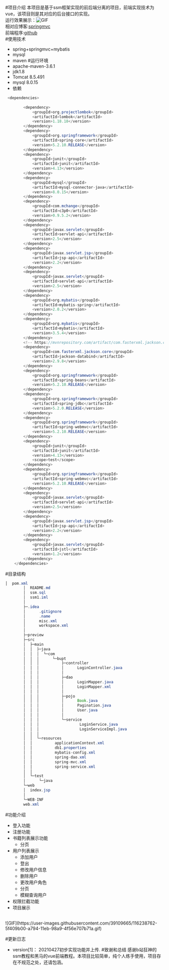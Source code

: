 #项目介绍
本项目是基于ssm框架实现的前后端分离的项目，前端实现技术为vue，该项目则是其对应的后台接口的实现。<br>
运行效果展示：![GIF](https://user-images.githubusercontent.com/39109665/116247996-fc540180-a79d-11eb-9572-0f17529d4a34.gif)
     <br>
相对应博客:[springmvc](https://www.cnblogs.com/henuliulei/p/14643052.html)   <br>
前端程序:[github](https://github.com/henuliulei/book_vue)   <br>
#使用技术
*   spring+springmvc+mybatis
*   mysql
*   maven
#运行环境
*   apache-maven-3.6.1
*   jdk1.8
*   Tomcat 8.5.491
*   mysql 8.0.15
*   依赖
```java
 <dependencies>
        
        <dependency>
            <groupId>org.projectlombok</groupId>
            <artifactId>lombok</artifactId>
            <version>1.18.18</version>
        </dependency>
        <dependency>
            <groupId>org.springframework</groupId>
            <artifactId>spring-core</artifactId>
            <version>5.2.10.RELEASE</version>
        </dependency>
        <dependency>
            <groupId>junit</groupId>
            <artifactId>junit</artifactId>
            <version>4.13</version>
        </dependency>
        <dependency>
            <groupId>mysql</groupId>
            <artifactId>mysql-connector-java</artifactId>
            <version>8.0.15</version>
        </dependency>
        <dependency>
            <groupId>com.mchange</groupId>
            <artifactId>c3p0</artifactId>
            <version>0.9.5.2</version>
        </dependency>
        <dependency>
            <groupId>javax.servlet</groupId>
            <artifactId>servlet-api</artifactId>
            <version>2.5</version>
        </dependency>
        <dependency>
            <groupId>javax.servlet.jsp</groupId>
            <artifactId>jsp-api</artifactId>
            <version>2.2</version>
        </dependency>
        <dependency>
            <groupId>javax.servlet</groupId>
            <artifactId>servlet-api</artifactId>
            <version>2.5</version>
        </dependency>
        <dependency>
            <groupId>org.mybatis</groupId>
            <artifactId>mybatis-spring</artifactId>
            <version>2.0.2</version>
        </dependency>
        <dependency>
            <groupId>org.mybatis</groupId>
            <artifactId>mybatis</artifactId>
            <version>3.5.4</version>
        </dependency>
        <!-- https://mvnrepository.com/artifact/com.fasterxml.jackson.core/jackson-core -->
        <dependency>
            <groupId>com.fasterxml.jackson.core</groupId>
            <artifactId>jackson-databind</artifactId>
            <version>2.9.8</version>
        </dependency>
        <dependency>
            <groupId>org.springframework</groupId>
            <artifactId>spring-beans</artifactId>
            <version>5.2.10.RELEASE</version>
        </dependency>
        <dependency>
            <groupId>org.springframework</groupId>
            <artifactId>spring-jdbc</artifactId>
            <version>5.2.0.RELEASE</version>
        </dependency>
        <dependency>
            <groupId>org.springframework</groupId>
            <artifactId>spring-webmvc</artifactId>
            <version>5.2.10.RELEASE</version>
        </dependency>
        <dependency>
            <groupId>junit</groupId>
            <artifactId>junit</artifactId>
            <version>4.13</version>
            <scope>test</scope>
        </dependency>
        <dependency>
            <groupId>org.springframework</groupId>
            <artifactId>spring-webmvc</artifactId>
            <version>5.2.10.RELEASE</version>
        </dependency>
        <dependency>
            <groupId>javax.servlet</groupId>
            <artifactId>servlet-api</artifactId>
            <version>2.5</version>
        </dependency>
        <dependency>
            <groupId>javax.servlet.jsp</groupId>
            <artifactId>jsp-api</artifactId>
            <version>2.2</version>
        </dependency>
        <dependency>
            <groupId>javax.servlet</groupId>
            <artifactId>jstl</artifactId>
            <version>1.2</version>
        </dependency>
    </dependencies>
```

#目录结构
```java
│  pom.xml
        │  README.md
        │  ssm.sql
        │  ssm1.iml
        │
        ├─.idea
        │      .gitignore
        │      .name
        │      misc.xml
        │      workspace.xml
        │
        ├─preview
        ├─src
        │  ├─main
        │  │  ├─java
        │  │  │  └─com
        │  │  │      └─bupt
        │  │  │          ├─controller
        │  │  │          │      LoginController.java
        │  │  │          │
        │  │  │          ├─dao
        │  │  │          │      LoginMapper.java
        │  │  │          │      LoginMapper.xml
        │  │  │          │
        │  │  │          ├─pojo
        │  │  │          │      Book.java
        │  │  │          │      Pagination.java
        │  │  │          │      User.java
        │  │  │          │
        │  │  │          └─service
        │  │  │                  LoginService.java
        │  │  │                  LoginServiceImpl.java
        │  │  │
        │  │  └─resources
        │  │          applicationContext.xml
        │  │          db1.properties
        │  │          mybatis-config.xml
        │  │          spring-dao.xml
        │  │          spring-mvc.xml
        │  │          spring-service.xml
        │  │
        │  └─test
        │      └─java
        └─web
        │  index.jsp
        │
        └─WEB-INF
        web.xml


```
#功能介绍
*   登入功能
*   注册功能
*   书籍列表展示功能
    *   分页
*   用户列表展示
    *   添加用户
    *   登出
    *   修改用户信息
    *   删除用户
    *   更改用户角色
    *   分页
    *   模糊查询用户
*   权限拦截功能
*   项目展示
<br>
![GIF](https://user-images.githubusercontent.com/39109665/116238762-5f409b00-a794-11eb-98a9-4f56e707b71a.gif)

#更新日志
*   version[1]：  20210427初步实现功能并上传.
#致谢和总结
感谢b站狂神的ssm教程和黑马的vue前端教程。本项目比较简单，纯个人练手使用，项目存在不规范之处，还请包涵。
